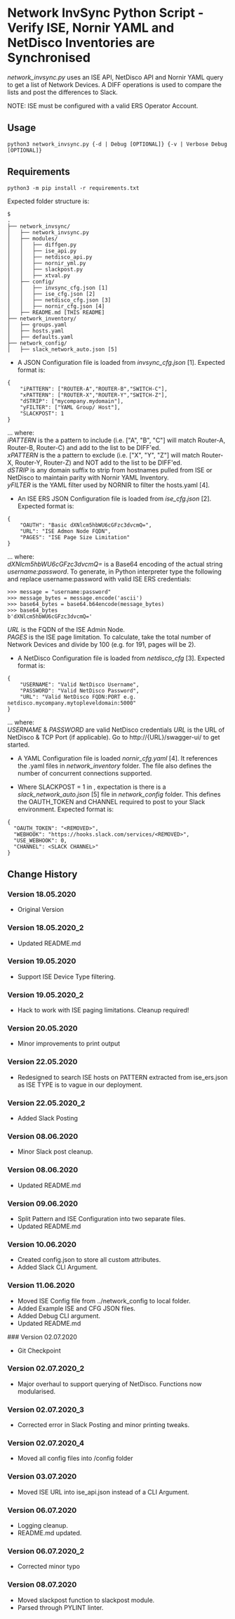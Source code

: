 # Network InvSync Python Script - Verify ISE, Nornir YAML and NetDisco Inventories are Synchronised

*network_invsync.py* uses an ISE API, NetDisco API and Nornir YAML query to get a list of Network Devices. A DIFF operations is used to compare the lists and post the differences to Slack.

NOTE: ISE must be configured with a valid ERS Operator Account.

## Usage
```
python3 network_invsync.py {-d | Debug [OPTIONAL]} {-v | Verbose Debug [OPTIONAL]}
```


## Requirements
```
python3 -m pip install -r requirements.txt
```

Expected folder structure is:

```
$
.
├── network_invsync/
│   ├── network_invsync.py
│   ├── modules/
│   │   ├── diffgen.py
│   │   ├── ise_api.py
│   │   ├── netdisco_api.py
│   │   ├── nornir_yml.py
│   │   ├── slackpost.py
│   │   ├── xtval.py
│   ├── config/
│   │   ├── invsync_cfg.json [1]
│   │   ├── ise_cfg.json [2]
│   │   ├── netdisco_cfg.json [3]
│   │   ├── nornir_cfg.json [4]
│   ├── README.md [THIS README]
├── network_inventory/
│   ├── groups.yaml
│   ├── hosts.yaml
│   ├── defaults.yaml
├── network_config/
│   ├── slack_network_auto.json [5]

```

- A JSON Configuration file is loaded from *invsync_cfg.json* [1]. Expected format is:

```
{
    "iPATTERN": ["ROUTER-A","ROUTER-B","SWITCH-C"],
    "xPATTERN": ["ROUTER-X","ROUTER-Y","SWITCH-Z"],
    "dSTRIP": ["mycompany.mydomain"],
    "yFILTER": ["YAML Group/ Host"],
    "SLACKPOST": 1
}
```

... where:<br />
*iPATTERN* is the a pattern to include (i.e. ["A", "B", "C"] will match Router-A, Router-B, Router-C) and add to the list to be DIFF'ed.<br />
*xPATTERN* is the a pattern to exclude (i.e. ["X", "Y", "Z"] will match Router-X, Router-Y, Router-Z) and NOT add to the list to be DIFF'ed.<br />
*dSTRIP* is any domain suffix to strip from hostnames pulled from ISE or NetDisco to maintain parity with Nornir YAML Inventory.<br />
*yFILTER* is the YAML filter used by NORNIR to filter the hosts.yaml [4]. <br />

- An ISE ERS JSON Configuration file is loaded from *ise_cfg.json* [2]. Expected format is:

```
{
    "OAUTH": "Basic dXNlcm5hbWU6cGFzc3dvcmQ=",
    "URL": "ISE Admon Node FQDN",
    "PAGES": "ISE Page Size Limitation"
}
```

... where:<br />
*dXNlcm5hbWU6cGFzc3dvcmQ=* is a Base64 encoding of the actual string *username:password*. To generate, in Python interpreter type the following and replace username:password with valid ISE ERS credentials:<br/>

```
>>> message = "username:password"
>>> message_bytes = message.encode('ascii')
>>> base64_bytes = base64.b64encode(message_bytes)
>>> base64_bytes
b'dXNlcm5hbWU6cGFzc3dvcmQ='
```

*URL* is the FQDN of the ISE Admin Node.<br/>
*PAGES* is the ISE page limitation. To calculate, take the total number of Network Devices and divide by 100 (e.g. for 191, pages will be 2).

- A NetDisco Configuration file is loaded from *netdisco_cfg* [3]. Expected format is:

```
{
    "USERNAME": "Valid NetDisco Username",
    "PASSWORD": "Valid NetDisco Password",
    "URL": "Valid NetDisco FQDN:PORT e.g. netdisco.mycompany.mytopleveldomain:5000"
}
```

... where:<br />
*USERNAME* & *PASSWORD* are valid NetDisco credentials
*URL* is the URL of NetDisco & TCP Port (if applicable). Go to http://{URL}/swagger-ui/ to get started.

- A YAML Configuration file is loaded *nornir_cfg.yaml* [4]. It references the .yaml files in *network_inventory* folder. The file also defines the number of concurrent connections supported.

- Where SLACKPOST = 1 in , expectation is there is a *slack_network_auto.json* [5] file in *network_config* folder. This defines the OAUTH_TOKEN and CHANNEL required to post to your Slack environment. Expected format is:

```
{
  "OAUTH_TOKEN": "<REMOVED>",
  "WEBHOOK": "https://hooks.slack.com/services/<REMOVED>",
  "USE_WEBHOOK": 0,
  "CHANNEL": <SLACK CHANNEL>"
}
```

## Change History

### Version 18.05.2020
- Original Version

### Version 18.05.2020_2
- Updated README.md

### Version 19.05.2020
- Support ISE Device Type filtering.

### Version 19.05.2020_2
- Hack to work with ISE paging limitations. Cleanup required!

### Version 20.05.2020
- Minor improvements to print output

### Version 22.05.2020
- Redesigned to search ISE hosts on PATTERN extracted from ise_ers.json as ISE TYPE is to vague in our deployment.

### Version 22.05.2020_2
- Added Slack Posting

### Version 08.06.2020
- Minor Slack post cleanup.

### Version 08.06.2020
- Updated README.md

### Version 09.06.2020
- Split Pattern and ISE Configuration into two separate files.
- Updated README.md

### Version 10.06.2020
- Created config.json to store all custom attributes.
- Added Slack CLI Argument.

### Version 11.06.2020
- Moved ISE Config file from ../network_config to local folder.
- Added Example ISE and CFG JSON files.
- Added Debug CLI argument.
- Updated README.md

### Version 02.07.2020
- Git Checkpoint

### Version 02.07.2020_2
- Major overhaul to support querying of NetDisco. Functions now modularised.

### Version 02.07.2020_3
- Corrected error in Slack Posting and minor printing tweaks.

### Version 02.07.2020_4
- Moved all config files into /config folder

### Version 03.07.2020
- Moved ISE URL into ise_api.json instead of a CLI Argument.

### Version 06.07.2020
- Logging cleanup.
- README.md updated.

### Version 06.07.2020_2
- Corrected minor typo

### Version 08.07.2020
- Moved slackpost function to slackpost module.
- Parsed through PYLINT linter. 
